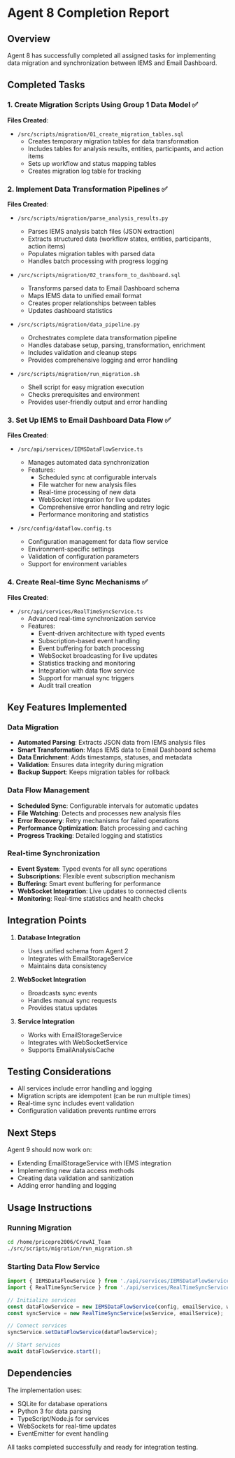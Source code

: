 # Agent 8 Completion Report

## Overview
Agent 8 has successfully completed all assigned tasks for implementing data migration and synchronization between IEMS and Email Dashboard.

## Completed Tasks

### 1. Create Migration Scripts Using Group 1 Data Model ✅
**Files Created**:
- `/src/scripts/migration/01_create_migration_tables.sql`
  - Creates temporary migration tables for data transformation
  - Includes tables for analysis results, entities, participants, and action items
  - Sets up workflow and status mapping tables
  - Creates migration log table for tracking

### 2. Implement Data Transformation Pipelines ✅
**Files Created**:
- `/src/scripts/migration/parse_analysis_results.py`
  - Parses IEMS analysis batch files (JSON extraction)
  - Extracts structured data (workflow states, entities, participants, action items)
  - Populates migration tables with parsed data
  - Handles batch processing with progress logging

- `/src/scripts/migration/02_transform_to_dashboard.sql`
  - Transforms parsed data to Email Dashboard schema
  - Maps IEMS data to unified email format
  - Creates proper relationships between tables
  - Updates dashboard statistics

- `/src/scripts/migration/data_pipeline.py`
  - Orchestrates complete data transformation pipeline
  - Handles database setup, parsing, transformation, enrichment
  - Includes validation and cleanup steps
  - Provides comprehensive logging and error handling

- `/src/scripts/migration/run_migration.sh`
  - Shell script for easy migration execution
  - Checks prerequisites and environment
  - Provides user-friendly output and error handling

### 3. Set Up IEMS to Email Dashboard Data Flow ✅
**Files Created**:
- `/src/api/services/IEMSDataFlowService.ts`
  - Manages automated data synchronization
  - Features:
    - Scheduled sync at configurable intervals
    - File watcher for new analysis files
    - Real-time processing of new data
    - WebSocket integration for live updates
    - Comprehensive error handling and retry logic
    - Performance monitoring and statistics

- `/src/config/dataflow.config.ts`
  - Configuration management for data flow service
  - Environment-specific settings
  - Validation of configuration parameters
  - Support for environment variables

### 4. Create Real-time Sync Mechanisms ✅
**Files Created**:
- `/src/api/services/RealTimeSyncService.ts`
  - Advanced real-time synchronization service
  - Features:
    - Event-driven architecture with typed events
    - Subscription-based event handling
    - Event buffering for batch processing
    - WebSocket broadcasting for live updates
    - Statistics tracking and monitoring
    - Integration with data flow service
    - Support for manual sync triggers
    - Audit trail creation

## Key Features Implemented

### Data Migration
- **Automated Parsing**: Extracts JSON data from IEMS analysis files
- **Smart Transformation**: Maps IEMS data to Email Dashboard schema
- **Data Enrichment**: Adds timestamps, statuses, and metadata
- **Validation**: Ensures data integrity during migration
- **Backup Support**: Keeps migration tables for rollback

### Data Flow Management
- **Scheduled Sync**: Configurable intervals for automatic updates
- **File Watching**: Detects and processes new analysis files
- **Error Recovery**: Retry mechanisms for failed operations
- **Performance Optimization**: Batch processing and caching
- **Progress Tracking**: Detailed logging and statistics

### Real-time Synchronization
- **Event System**: Typed events for all sync operations
- **Subscriptions**: Flexible event subscription mechanism
- **Buffering**: Smart event buffering for performance
- **WebSocket Integration**: Live updates to connected clients
- **Monitoring**: Real-time statistics and health checks

## Integration Points

1. **Database Integration**
   - Uses unified schema from Agent 2
   - Integrates with EmailStorageService
   - Maintains data consistency

2. **WebSocket Integration**
   - Broadcasts sync events
   - Handles manual sync requests
   - Provides status updates

3. **Service Integration**
   - Works with EmailStorageService
   - Integrates with WebSocketService
   - Supports EmailAnalysisCache

## Testing Considerations

- All services include error handling and logging
- Migration scripts are idempotent (can be run multiple times)
- Real-time sync includes event validation
- Configuration validation prevents runtime errors

## Next Steps

Agent 9 should now work on:
- Extending EmailStorageService with IEMS integration
- Implementing new data access methods
- Creating data validation and sanitization
- Adding error handling and logging

## Usage Instructions

### Running Migration
```bash
cd /home/pricepro2006/CrewAI_Team
./src/scripts/migration/run_migration.sh
```

### Starting Data Flow Service
```typescript
import { IEMSDataFlowService } from './api/services/IEMSDataFlowService';
import { RealTimeSyncService } from './api/services/RealTimeSyncService';

// Initialize services
const dataFlowService = new IEMSDataFlowService(config, emailService, wsService);
const syncService = new RealTimeSyncService(wsService, emailService);

// Connect services
syncService.setDataFlowService(dataFlowService);

// Start services
await dataFlowService.start();
```

## Dependencies

The implementation uses:
- SQLite for database operations
- Python 3 for data parsing
- TypeScript/Node.js for services
- WebSockets for real-time updates
- EventEmitter for event handling

All tasks completed successfully and ready for integration testing.